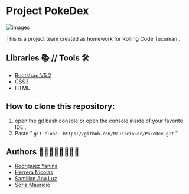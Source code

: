# Project PokeDex 
![images](https://user-images.githubusercontent.com/106267352/230615116-d7c1c30b-3e73-4123-91ce-a2049f713b03.png)

This is a project team created as homework for Rolling Code Tucuman .

## Libraries 📚 // Tools 🛠️
- [Bootstrap V5.2](https://getbootstrap.com/)
- CSS3
- HTML
## How to clone this repository:
1. open the git bash console or open the console inside of your favorite IDE .
2. Paste " ``` git clone  https://github.com/MauricioSor/PokeDex.git ``` "

## Authors 🙋‍♀️🙋‍♀️🙋‍♂️🙋‍♂️
- [Rodriguez Yanina](https://github.com/yanina-rodriguez-dev)
- [Herrera Nicolas](https://github.com/herreranicolas)
- [Santillan Ana Luz](https://github.com/Ana-Santillan)
- [Soria Mauricio](https://github.com/MauricioSor)
